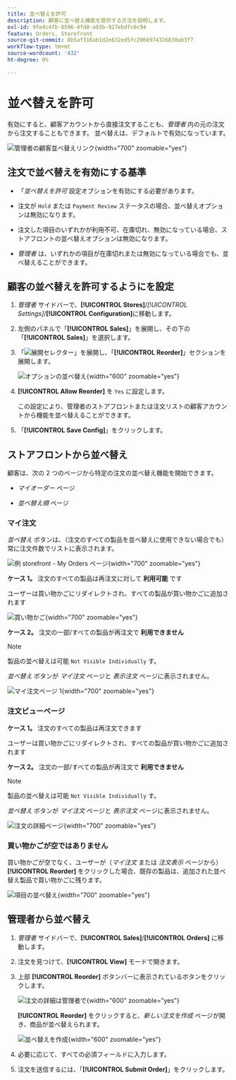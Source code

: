 ```yaml
---
title: 並べ替えを許可
description: 顧客に並べ替え機能を提供する方法を説明します。
exl-id: 9fe4c4fb-8596-4fd0-a93b-927ebdfc0c94
feature: Orders, Storefront
source-git-commit: 8b5af316ab1d2e632ed5fc2066974326830ab3f7
workflow-type: tm+mt
source-wordcount: '432'
ht-degree: 0%

---
```


# 並べ替えを許可

有効にすると、顧客アカウントから直接注文することも、_管理者_ 内の元の注文から注文することもできます。 並べ替えは、デフォルトで有効になっています。

![ 管理者の顧客並べ替えリンク ](./assets/customer-reorder.png){width="700" zoomable="yes"}

## 注文で並べ替えを有効にする基準

- 「_並べ替えを許可_ 設定オプションを有効にする必要があります。

- 注文が `Hold` または `Payment Review` ステータスの場合、並べ替えオプションは無効になります。

- 注文した項目のいずれかが利用不可、在庫切れ、無効になっている場合、ストアフロントの並べ替えオプションは無効になります。

- _管理者_ は、いずれかの項目が在庫切れまたは無効になっている場合でも、並べ替えることができます。

## 顧客の並べ替えを許可するようにを設定

1. _管理者_ サイドバーで、**[!UICONTROL Stores]**/_[!UICONTROL Settings]_/**[!UICONTROL Configuration]**&#x200B;に移動します。

1. 左側のパネルで「**[!UICONTROL Sales]**」を展開し、その下の「**[!UICONTROL Sales]**」を選択します。

1. 「![ 展開セレクター ](../assets/icon-display-expand.png)」を展開し、「**[!UICONTROL Reorder]**」セクションを展開します。

   ![ オプションの並べ替え ](../configuration-reference/sales/assets/sales-reorder.png){width="600" zoomable="yes"}

1. **[!UICONTROL Allow Reorder]** を `Yes` に設定します。

   この設定により、管理者のストアフロントまたは注文リストの顧客アカウントから機能を並べ替えることができます。

1. 「**[!UICONTROL Save Config]**」をクリックします。

## ストアフロントから並べ替え

顧客は、次の 2 つのページから特定の注文の並べ替え機能を開始できます。

- _マイオーダー_ ページ

- _並べ替え順_ ページ

### マイ注文

_並べ替え_ ボタンは、（注文のすべての製品を並べ替えに使用できない場合でも）常に注文件数でリストに表示されます。

![ 例 storefront - My Orders ページ ](./assets/my-order-page-view.png){width="700" zoomable="yes"}

**ケース 1。** 注文のすべての製品は再注文に対して **利用可能** です

ユーザーは買い物かごにリダイレクトされ、すべての製品が買い物かごに追加されます

![ 買い物かご ](./assets/shopping-cart-page.png){width="700" zoomable="yes"}

**ケース 2。** 注文の一部/すべての製品が再注文で **利用できません**

>[!NOTE]
>
>製品の並べ替えは可能 `Not Visible Individually` す。

_並べ替え_ ボタンが _マイ注文_ ページと _表示注文_ ページに表示されません。

![ マイ注文ページ 1](./assets/my-orders-view-page1.png){width="700" zoomable="yes"}

### 注文ビューページ

**ケース 1。** 注文のすべての製品は再注文できます

ユーザーは買い物かごにリダイレクトされ、すべての製品が買い物かごに追加されます

**ケース 2。** 注文の一部/すべての製品が再注文で **利用できません**

>[!NOTE]
>
>製品の並べ替えは可能 `Not Visible Individually` す。

_並べ替え_ ボタンが _マイ注文_ ページと _表示注文_ ページに表示されません。

![ 注文の詳細ページ ](./assets/order-view-page.png){width="700" zoomable="yes"}

### 買い物かごが空ではありません

買い物かごが空でなく、ユーザーが（_マイ注文_ または _注文表示_ ページから） **[!UICONTROL Reorder]** をクリックした場合、既存の製品は、追加された並べ替え製品で買い物かごに残ります。

![ 項目の並べ替え ](./assets/shopping-cart-view1.png){width="700" zoomable="yes"}

## 管理者から並べ替え

1. _管理者_ サイドバーで、**[!UICONTROL Sales]**/**[!UICONTROL Orders]** に移動します。

1. 注文を見つけて、**[!UICONTROL View]** モードで開きます。

1. 上部 **[!UICONTROL Reorder]** ボタンバーに表示されているボタンをクリックします。

   ![ 注文の詳細は管理者で ](./assets/order-view-admin.png){width="600" zoomable="yes"}

   **[!UICONTROL Reorder]** をクリックすると、_新しい注文を作成_ ページが開き、商品が並べ替えられます。

   ![ 並べ替えを作成 ](./assets/create-reorder-page.png){width="600" zoomable="yes"}

1. 必要に応じて、すべての必須フィールドに入力します。

1. 注文を送信するには、「**[!UICONTROL Submit Order]**」をクリックします。
